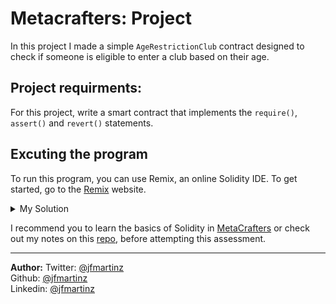 # Metacrafters: Project 
In this project I made a simple `AgeRestrictionClub` contract designed to check if someone is eligible to enter a club based on their age. 

## Project requirments:
For this project, write a smart contract that implements the `require()`, `assert()` and `revert()` statements. 

## Excuting the program
To run this program, you can use Remix, an online Solidity IDE. To get started, go to the [Remix](https://remix.ethereum.org/) website.

<details>
<summary>My Solution</summary>

  ```js
// SPDX-License-Identifier: MIT
pragma solidity ^0.8.0;

contract AgeRestrictionClub {
    uint public minimumAge = 18;

    function enterClub(uint age) public view {
        require(age > 0 && age < 60, "Age must be greater than 0 and less than 60.");
        if (age < minimumAge) {
            revert("You must be at least 18 years old to enter the club.");
        }
        assert(age >= minimumAge && age < 60);
    }
}
```

</details>


I recommend you to learn the basics of Solidity in [MetaCrafters](https://www.metacrafters.io/) or check out my notes on this [repo](https://github.com/jfmartinz/web3Notes), before attempting this assessment.

---

**Author:**
Twitter: [@jfmartinz](https://twitter.com/jfmartinz)<br>
Github: [@jfmartinz](https://github.com/jfmartinz)<br>
Linkedin: [@jfmartinz](https://www.linkedin.com/in/jfmartinz/)
